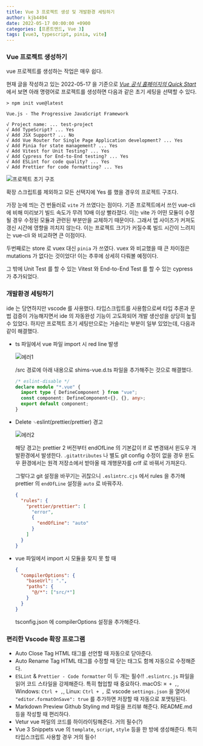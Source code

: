 ```yaml
---
title: Vue 3 프로젝트 생성 및 개발환경 세팅하기
author: kjb4494
date: 2022-05-17 00:00:00 +0900
categories: [프론트엔드, Vue 3]
tags: [vue3, typescript, pinia, vite]
---
```


### Vue 프로젝트 생성하기

vue 프로젝트를 생성하는 작업은 매우 쉽다.

현재 글을 작성하고 있는 2022-05-17 을 기준으로 [_Vue 공식 홈페이지의 Quick Start_](https://vuejs.org/guide/quick-start.html#with-build-tools) 에서 보면 아래 명령어로 프로젝트를 생성하면 다음과 같은 초기 세팅을 선택할 수 있다.

```shell
> npm init vue@latest

Vue.js - The Progressive JavaScript Framework

√ Project name: ... test-project
√ Add TypeScript? ... Yes
√ Add JSX Support? ... No
√ Add Vue Router for Single Page Application development? ... Yes
√ Add Pinia for state management? ... Yes
√ Add Vitest for Unit Testing? ... Yes
√ Add Cypress for End-to-End testing? ... Yes
√ Add ESLint for code quality? ... Yes
√ Add Prettier for code formatting? ... Yes
```

![프로젝트 초기 구조](/2022-05-17/%ED%99%94%EB%A9%B4%20%EC%BA%A1%EC%B2%98%202022-05-17%20011851.png)

확장 스크립트를 제외하고 모든 선택지에 Yes 를 했을 경우의 프로젝트 구조다.

가장 눈에 띄는 건 번들러로 `vite` 가 쓰였다는 점이다. 기존 프로젝트에서 쓰인 vue-cli 에 비해 미리보기 빌드 속도가 무려 10배 이상 빨라졌다. 이는 vite 가 어떤 모듈이 수정될 경우 수정된 모듈과 관련된 부분만을 교체하기 때문이다. 그래서 앱 사이즈가 커져도 갱신 시간에 영향을 끼치지 않는다. 이는 프로젝트 크기가 커질수록 빌드 시간이 느려지는 vue-cli 와 비교하면 큰 이점이다.

두번째로는 store 로 vuex 대신 `pinia` 가 쓰였다. vuex 와 비교했을 때 큰 차이점은 mutations 가 없다는 것이었다! 이는 추후에 상세히 다뤄볼 예정이다.

그 밖에 Unit Test 를 할 수 있는 Vitest 와 End-to-End Test 를 할 수 있는 cypress 가 추가되었다.

### 개발환경 세팅하기

ide 는 당연하지만 vscode 를 사용했다. 타입스크립트를 사용함으로써 타입 추론과 문법 검증이 가능해지면서 ide 의 자동완성 기능이 고도화되어 개발 생산성을 상당히 높힐 수 있었다. 하지만 프로젝트 초기 세팅만으로는 거슬리는 부분이 일부 있었는데, 다음과 같이 해결했다.

- ts 파일에서 vue 파일 import 시 red line 발생

  ![에러1](/2022-05-17/%ED%99%94%EB%A9%B4%20%EC%BA%A1%EC%B2%98%202022-05-17%20015228.png)

  /src 경로에 아래 내용으로 shims-vue.d.ts 파일을 추가해주는 것으로 해결했다.

  ```typescript
  /* eslint-disable */
  declare module "*.vue" {
    import type { DefineComponent } from "vue";
    const component: DefineComponent<{}, {}, any>;
    export default component;
  }
  ```

- Delete `␍`eslint(prettier/prettier) 경고

  ![에러2](/2022-05-17/%ED%99%94%EB%A9%B4%20%EC%BA%A1%EC%B2%98%202022-05-17%20015753.png)

  해당 경고는 prettier 2 버전부터 endOfLine 의 기본값이 lf 로 변경돼서 윈도우 개발환경에서 발생한다. `.gitattributes` 나 별도 git config 수정이 없을 경우 윈도우 환경에서는 원격 저장소에서 받아올 때 개행문자를 crlf 로 바꿔서 가져온다.

  그렇다고 git 설정을 바꾸기는 귀찮으니 `.eslintrc.cjs` 에서 rules 을 추가해 prettier 의 `endOfLine` 설정을 `auto` 로 바꿔주자.

  ```json
  {
    "rules": {
      "prettier/prettier": [
        "error",
        {
          "endOfLine": "auto"
        }
      ]
    }
  }
  ```

- vue 파일에서 import 시 모듈을 찾지 못 할 때

  ```json
  {
    "compilerOptions": {
      "baseUrl": ".",
      "paths": {
        "@/*": ["src/*"]
      }
    }
  }
  ```

  tsconfig.json 에 compilerOptions 설정을 추가해준다.

### 편리한 Vscode 확장 프로그램

- Auto Close Tag
  HTML 태그를 선언할 때 자동으로 닫아준다.
- Auto Rename Tag
  HTML 태그를 수정할 때 닫는 태그도 함께 자동으로 수정해준다.
- `ESLint` & `Prettier - Code formatter`
  이 두 개는 필수!! `.eslintrc.js` 파일을 읽어 코드 스타일을 강제해준다. 특히 협업할 때 중요하다. macOS: `⌘ + ,`, Windows: `Ctrl + ,`, Linux: `Ctrl + ,` 로 vscode `settings.json` 을 열어서 `"editor.formatOnSave": true` 를 추가하면 저장할 때 자동으로 포맷팅된다.
- Markdown Preview Github Styling
  md 파일을 프리뷰 해준다. README.md 등을 작성할 때 편리하다.
- Vetur
  vue 파일의 코드를 하이라이팅해준다. 거의 필수(?)
- Vue 3 Snippets
  vue 의 `template`, `script`, `style` 등을 한 방에 생성해준다. 특히 타입스크립트 사용할 경우 거의 필수!
